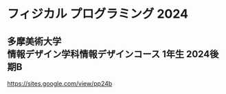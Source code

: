 # フィジカル プログラミング 2024
## 多摩美術大学 </br>情報デザイン学科情報デザインコース 1年生 2024後期B

https://sites.google.com/view/pp24b
